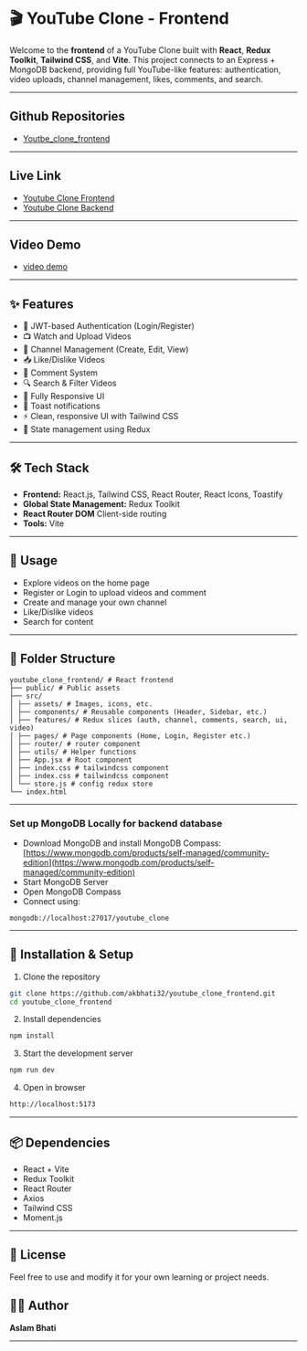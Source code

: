 # 🎬 YouTube Clone - Frontend

Welcome to the **frontend** of a YouTube Clone built with **React**, **Redux Toolkit**, **Tailwind CSS**, and **Vite**. This project connects to an Express + MongoDB backend, providing full YouTube-like features: authentication, video uploads, channel management, likes, comments, and search.

---

## Github Repositories

- [Youtbe_clone_frontend](https://github.com/akbhati32/youtube_clone_frontend.git)

---

## Live Link

- [Youtube Clone Frontend](https://youtube-clone-frontend-blue.vercel.app)
- [Youtube Clone Backend](https://youtube-clone-backend-zmct.onrender.com)

---

## Video Demo
- [video demo](https://res.cloudinary.com/dqnqkvncm/video/upload/v1757001845/Final-VEED_eymtso.mp4)

---

## ✨ Features

- 🔐 JWT-based Authentication (Login/Register)
- 📺 Watch and Upload Videos
- 👤 Channel Management (Create, Edit, View)
- 📥 Like/Dislike Videos
- 💬 Comment System
- 🔍 Search & Filter Videos
- 📱 Fully Responsive UI
- 💬 Toast notifications
- ⚡ Clean, responsive UI with Tailwind CSS
- 🔄 State management using Redux

---

## 🛠️ Tech Stack

- **Frontend:** React.js, Tailwind CSS, React Router, React Icons, Toastify
- **Global State Management:**  Redux Toolkit
- **React Router DOM**  Client-side routing
- **Tools:**  Vite

---

## 🧪 Usage

- Explore videos on the home page
- Register or Login to upload videos and comment
- Create and manage your own channel
- Like/Dislike videos
- Search for content

---

## 📁 Folder Structure

```
youtube_clone_frontend/ # React frontend
├── public/ # Public assets
├── src/
│ ├── assets/ # Images, icons, etc.
│ ├── components/ # Reusable components (Header, Sidebar, etc.)
│ ├── features/ # Redux slices (auth, channel, comments, search, ui, video)
│ ├── pages/ # Page components (Home, Login, Register etc.)
│ ├── router/ # router component
│ ├── utils/ # Helper functions
│ ├── App.jsx # Root component
│ ├── index.css # tailwindcss component
│ ├── index.css # tailwindcss component
│ └── store.js # config redux store
└── index.html
```

---

### Set up MongoDB Locally for backend database

- Download MongoDB and install MongoDB Compass: [https://www.mongodb.com/products/self-managed/community-edition](https://www.mongodb.com/products/self-managed/community-edition)
- Start MongoDB Server
- Open MongoDB Compass
- Connect using:

```
mongodb://localhost:27017/youtube_clone
```

---

## 🚀 Installation & Setup

1.  Clone the repository

```sh
git clone https://github.com/akbhati32/youtube_clone_frontend.git
cd youtube_clone_frontend
```

2. Install dependencies

```sh
npm install
```

3. Start the development server

```sh
npm run dev
```

4. Open in browser

```sh
http://localhost:5173
```

---

## 📦 Dependencies

- React + Vite
- Redux Toolkit
- React Router
- Axios
- Tailwind CSS
- Moment.js

---

## 📄 License
Feel free to use and modify it for your own learning or project needs.

## 🙋‍♂️ Author
**Aslam Bhati**

---
